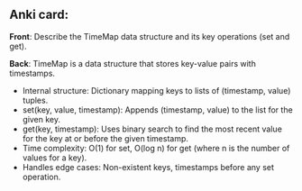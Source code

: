 ## Anki card:

**Front**:
Describe the TimeMap data structure and its key operations (set and get).

**Back**:
TimeMap is a data structure that stores key-value pairs with timestamps.
- Internal structure: Dictionary mapping keys to lists of (timestamp, value) tuples.
- set(key, value, timestamp): Appends (timestamp, value) to the list for the given key.
- get(key, timestamp): Uses binary search to find the most recent value for the key at or before the given timestamp.
- Time complexity: O(1) for set, O(log n) for get (where n is the number of values for a key).
- Handles edge cases: Non-existent keys, timestamps before any set operation.
